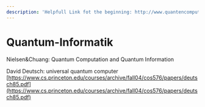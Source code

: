 ```yaml
---
description: 'Helpfull Link fot the beginning: http://www.quantencomputer-info.de/'
---
```


# Quantum-Informatik

Nielsen\&Chuang: Quantum Computation and Quantum Information

David Deutsch: universal quantum computer [https://www.cs.princeton.edu/courses/archive/fall04/cos576/papers/deutsch85.pdf](https://www.cs.princeton.edu/courses/archive/fall04/cos576/papers/deutsch85.pdf)
